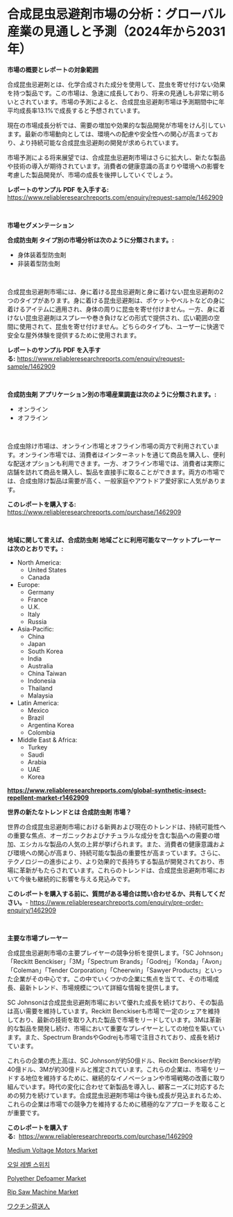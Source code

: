 <p><h1>合成昆虫忌避剤市場の分析：グローバル産業の見通しと予測（2024年から2031年）</h1></p><p><strong>市場の概要とレポートの対象範囲</strong></p>
<p><p>合成昆虫忌避剤とは、化学合成された成分を使用して、昆虫を寄せ付けない効果を持つ製品です。この市場は、急速に成長しており、将来の見通しも非常に明るいとされています。市場の予測によると、合成昆虫忌避剤市場は予測期間中に年平均成長率13.1%で成長すると予想されています。</p><p>現在の市場成長分析では、需要の増加や効果的な製品開発が市場をけん引しています。最新の市場動向としては、環境への配慮や安全性への関心が高まっており、より持続可能な合成昆虫忌避剤の開発が求められています。</p><p>市場予測による将来展望では、合成昆虫忌避剤市場はさらに拡大し、新たな製品や技術の導入が期待されています。消費者の健康意識の高まりや環境への影響を考慮した製品開発が、市場の成長を後押ししていくでしょう。</p></p>
<p><strong>レポートのサンプル PDF を入手する:</strong> <a href="https://www.reliableresearchreports.com/enquiry/request-sample/1462909">https://www.reliableresearchreports.com/enquiry/request-sample/1462909</a></p>
<p>&nbsp;</p>
<p><strong>市場セグメンテーション</strong></p>
<p><strong>合成防虫剤 タイプ別の市場分析は次のように分類されます。:</strong></p>
<p><ul><li>身体装着型防虫剤</li><li>非装着型防虫剤</li></ul></p>
<p>&nbsp;</p>
<p><p>合成昆虫忌避剤市場には、身に着ける昆虫忌避剤と身に着けない昆虫忌避剤の2つのタイプがあります。身に着ける昆虫忌避剤は、ポケットやベルトなどの身に着けるアイテムに適用され、身体の周りに昆虫を寄せ付けません。一方、身に着けない昆虫忌避剤はスプレーや巻き負けなどの形式で提供され、広い範囲の空間に使用されて、昆虫を寄せ付けません。どちらのタイプも、ユーザーに快適で安全な屋外体験を提供するために使用されます。</p></p>
<p><strong>レポートのサンプル PDF を入手する:</strong>&nbsp;<a href="https://www.reliableresearchreports.com/enquiry/request-sample/1462909">https://www.reliableresearchreports.com/enquiry/request-sample/1462909</a></p>
<p>&nbsp;</p>
<p><strong> 合成防虫剤 アプリケーション別の市場産業調査は次のように分類されます。:</strong></p>
<p><ul><li>オンライン</li><li>オフライン</li></ul></p>
<p>&nbsp;</p>
<p><p>合成虫除け市場は、オンライン市場とオフライン市場の両方で利用されています。オンライン市場では、消費者はインターネットを通じて商品を購入し、便利な配送オプションも利用できます。一方、オフライン市場では、消費者は実際に店舗を訪れて商品を購入し、製品を直接手に取ることができます。両方の市場では、合成虫除け製品は需要が高く、一般家庭やアウトドア愛好家に人気があります。</p></p>
<p><strong>このレポートを購入する:</strong>&nbsp; <a href="https://www.reliableresearchreports.com/purchase/1462909">https://www.reliableresearchreports.com/purchase/1462909</a></p>
<p>&nbsp;</p>
<p><strong>地域に関して言えば、合成防虫剤 地域ごとに利用可能なマーケットプレーヤーは次のとおりです。:</strong></p>
<p><ul>
    <li>
        North America:
        <ul>
            <li>United States</li>
            <li>Canada</li>
        </ul>
    </li>
    <li>
        Europe:
        <ul>
            <li>Germany</li>
            <li>France</li>
            <li>U.K.</li>
            <li>Italy</li>
            <li>Russia</li>
        </ul>
    </li>
    <li>
        Asia-Pacific:
        <ul>
            <li>China</li>
            <li>Japan</li>
            <li>South Korea</li>
            <li>India</li>
            <li>Australia</li>
            <li>China Taiwan</li>
            <li>Indonesia</li>
            <li>Thailand</li>
            <li>Malaysia</li>
        </ul>
    </li>
    <li>
        Latin America:
        <ul>
            <li>Mexico</li>
            <li>Brazil</li>
            <li>Argentina Korea</li>
            <li>Colombia</li>
        </ul>
    </li>
    <li>
        Middle East & Africa:
        <ul>
            <li>Turkey</li>
            <li>Saudi</li>
            <li>Arabia</li>
            <li>UAE</li>
            <li>Korea</li>
        </ul>
    </li>
    </ul></p>
<p><strong><a href="https://www.reliableresearchreports.com/global-synthetic-insect-repellent-market-r1462909">https://www.reliableresearchreports.com/global-synthetic-insect-repellent-market-r1462909</a></strong>&nbsp;</p>
<p><strong>世界の新たなトレンドとは 合成防虫剤 市場？</strong></p>
<p><p>世界の合成昆虫忌避剤市場における新興および現在のトレンドは、持続可能性への重要な焦点、オーガニックおよびナチュラルな成分を含む製品への需要の増加、エシカルな製品の人気の上昇が挙げられます。また、消費者の健康意識および環境への関心が高まり、持続可能な製品の重要性が高まっています。さらに、テクノロジーの進歩により、より効果的で長持ちする製品が開発されており、市場に革新がもたらされています。これらのトレンドは、合成昆虫忌避剤市場において今後も継続的に影響を与える見込みです。</p></p>
<p><strong>このレポートを購入する前に、質問がある場合は問い合わせるか、共有してください。</strong>- <a href="https://www.reliableresearchreports.com/enquiry/pre-order-enquiry/1462909">https://www.reliableresearchreports.com/enquiry/pre-order-enquiry/1462909</a></p>
<p>&nbsp;</p>
<p><strong>主要な市場プレーヤー</strong></p>
<p><p>合成昆虫忌避剤市場の主要プレイヤーの競争分析を提供します。「SC Johnson」「Reckitt Benckiser」「3M」「Spectrum Brands」「Godrej」「Konda」「Avon」「Coleman」「Tender Corporation」「Cheerwin」「Sawyer Products」といった企業がその中心です。この中でいくつかの企業に焦点を当てて、その市場成長、最新トレンド、市場規模について詳細な情報を提供します。</p><p>SC Johnsonは合成昆虫忌避剤市場において優れた成長を続けており、その製品は高い需要を維持しています。Reckitt Benckiserも市場で一定のシェアを維持しており、最新の技術を取り入れた製品で市場をリードしています。3Mは革新的な製品を開発し続け、市場において重要なプレイヤーとしての地位を築いています。また、Spectrum BrandsやGodrejも市場で注目されており、成長を続けています。</p><p>これらの企業の売上高は、SC Johnsonが約50億ドル、Reckitt Benckiserが約40億ドル、3Mが約30億ドルと推定されています。これらの企業は、市場をリードする地位を維持するために、継続的なイノベーションや市場戦略の改善に取り組んでいます。時代の変化に合わせて新製品を導入し、顧客ニーズに対応するための努力を続けています。合成昆虫忌避剤市場は今後も成長が見込まれるため、これらの企業は市場での競争力を維持するために積極的なアプローチを取ることが重要です。</p></p>
<p><strong>このレポートを購入する:</strong>&nbsp;&nbsp;<a href="https://www.reliableresearchreports.com/purchase/1462909">https://www.reliableresearchreports.com/purchase/1462909</a></p>
<p><p><a href="https://zircon-bluebell-299.notion.site/Medium-Voltage-Motors-Market-Outlook-Industry-Overview-and-Forecast-2024-to-2031-531a7f8cd1ee4829982bc70cd100cb6e">Medium Voltage Motors Market</a></p><p><a href="https://github.com/Maeennan456456/Market-Research-Report-List-1/blob/main/942959328048.md">오일 레벨 스위치</a></p><p><a href="https://issuu.com/reportprime-2/docs/polyether-defoamer-market-size-2030.pptx">Polyether Defoamer Market</a></p><p><a href="https://github.com/lylyparadise/Market-Research-Report-List-2/blob/main/rip-saw-machine-market.md">Rip Saw Machine Market</a></p><p><a href="https://github.com/oqxogxyvqe90775/Market-Research-Report-List-1/blob/main/551434130623.md">ワクチン荷送人</a></p></p>